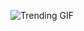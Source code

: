 ![Trending GIF](https://media2.giphy.com/media/v1.Y2lkPThiYjIxNzcyYjdvNTRqM3ByanZ0cHpiaWs1Zjdmd2EyaTlzd2o5a3NweHBiMHZ4ZCZlcD12MV9naWZzX3NlYXJjaCZjdD1n/SXOaBm5npU8UcTuTLk/giphy.gif)
